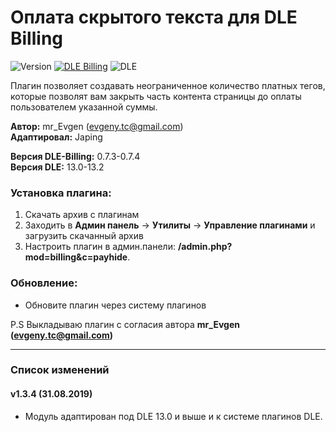 # Оплата скрытого текста для DLE Billing

![Version](https://img.shields.io/badge/Version-1.3.4-blue.svg?style=flat-square "Version")
[![DLE Billing](https://img.shields.io/badge/DLE--Billing-0.7.3--0.7.4-red.svg?style=flat-square "DLE Billing")](https://github.com/Japing/dle-billing)
![DLE](https://img.shields.io/badge/DLE-13.0--13.2-green.svg?style=flat-square "DLE")

Плагин позволяет создавать неограниченное количество платных тегов, которые позволят вам закрыть часть контента страницы до оплаты пользователем указанной суммы.

**Автор:** mr_Evgen (evgeny.tc@gmail.com)  
**Адаптировал:** Japing

**Версия DLE-Billing:** 0.7.3-0.7.4  
**Версия DLE:** 13.0-13.2
 
### **Установка плагина:**
1. Скачать архив с плагинам
2. Заходить в **Админ панель** -> **Утилиты** -> **Управление плагинами** и загрузить скачанный архив
3. Настроить плагин в админ.панели: **/admin.php?mod=billing&c=payhide**.

### **Обновление:**
- Обновите плагин через систему плагинов

P.S Выкладываю плагин с согласия автора **mr_Evgen (evgeny.tc@gmail.com)**

------------
### Список изменений

#### v1.3.4 (31.08.2019)
- Модуль адаптирован под DLE 13.0 и выше и к системе плагинов DLE.
